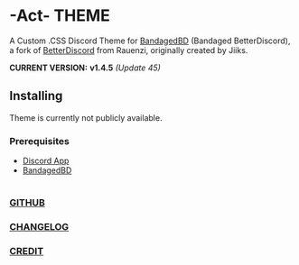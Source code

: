 # -Act- THEME

A Custom .CSS Discord Theme for [BandagedBD](https://rauenzi.github.io/BetterDiscordApp/) (Bandaged BetterDiscord), a fork of [BetterDiscord](https://github.com/Jiiks/BetterDiscordApp) from Rauenzi, originally created by Jiiks. 

__CURRENT VERSION:__ **v1.4.5** *(Update 45)*

## Installing
Theme is currently not publicly available.

### Prerequisites
* [Discord App](https://discordapp.com/download/)
* [BandagedBD](https://rauenzi.github.io/BetterDiscordApp/)

#
### [GITHUB](https://github.com/Actarr/Act/)
### [CHANGELOG](https://actarr.github.io/Act/text/changelog.txt)
### [CREDIT](https://actarr.github.io/Act/text/credit.txt)


